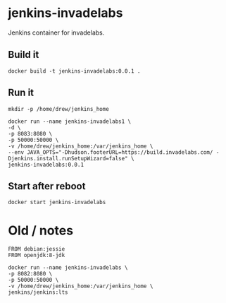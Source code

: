 jenkins-invadelabs
==================
Jenkins container for invadelabs.

## Build it
```
docker build -t jenkins-invadelabs:0.0.1 .
```

## Run it
```
mkdir -p /home/drew/jenkins_home

docker run --name jenkins-invadelabs1 \
-d \
-p 8083:8080 \
-p 50000:50000 \
-v /home/drew/jenkins_home:/var/jenkins_home \
--env JAVA_OPTS="-Dhudson.footerURL=https://build.invadelabs.com/ -Djenkins.install.runSetupWizard=false" \
jenkins-invadelabs:0.0.1
```

## Start after reboot
```
docker start jenkins-invadelabs
```

# Old / notes
```
FROM debian:jessie
FROM openjdk:8-jdk

docker run --name jenkins-invadelabs \
-p 8082:8080 \
-p 50000:50000 \
-v /home/drew/jenkins_home:/var/jenkins_home \
jenkins/jenkins:lts
```
